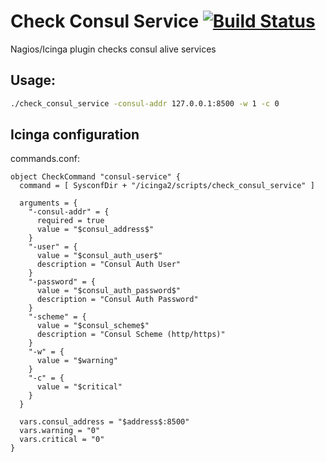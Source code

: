 # Check Consul Service [![Build Status](https://travis-ci.org/ujenmr/check-consul-service.svg?branch=master)](https://travis-ci.org/ujenmr/check-consul-service)

Nagios/Icinga plugin checks consul alive services

## Usage:
```bash
./check_consul_service -consul-addr 127.0.0.1:8500 -w 1 -c 0
```

## Icinga configuration

commands.conf:
```
object CheckCommand "consul-service" {
  command = [ SysconfDir + "/icinga2/scripts/check_consul_service" ]

  arguments = {
    "-consul-addr" = {
      required = true
      value = "$consul_address$"
    }
    "-user" = {
      value = "$consul_auth_user$"
      description = "Consul Auth User"
    }
    "-password" = {
      value = "$consul_auth_password$"
      description = "Consul Auth Password"
    }
    "-scheme" = {
      value = "$consul_scheme$"
      description = "Consul Scheme (http/https)"
    }
    "-w" = {
      value = "$warning"
    }
    "-c" = {
      value = "$critical"
    }
  }

  vars.consul_address = "$address$:8500"
  vars.warning = "0"
  vars.critical = "0"
}
```
